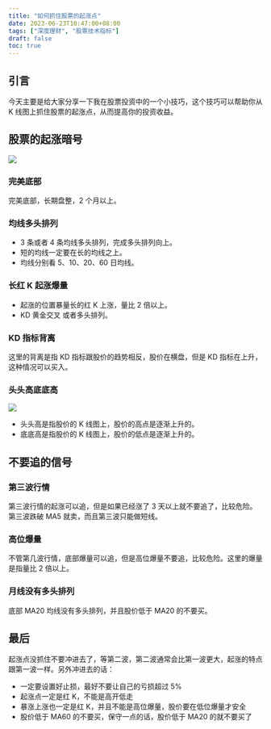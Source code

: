 ```yaml
---
title: "如何抓住股票的起涨点"
date: 2023-06-23T10:47:00+08:00
tags: ["深度理财", "股票技术指标"]
draft: false
toc: true
---
```


## 引言

今天主要是给大家分享一下我在股票投资中的一个小技巧，这个技巧可以帮助你从 K 线图上抓住股票的起涨点，从而提高你的投资收益。

## 股票的起涨暗号

![](https://img.forecho.com/K0iHYB.png)

### 完美底部

完美底部，长期盘整，2 个月以上。

### 均线多头排列

- 3 条或者 4 条均线多头排列，完成多头排列向上。
- 短的均线一定要在长的均线之上。
- 均线分别看 5、10、20、60 日均线。

<!--more-->

### 长红 K 起涨爆量

- 起涨的位置暴量长的红 K 上涨，量比 2 倍以上。
- KD 黄金交叉 或者多头排列。

### KD 指标背离

这里的背离是指 KD 指标跟股价的趋势相反，股价在横盘，但是 KD 指标在上升，这种情况可以买入。

### 头头高底底高

![](https://img.forecho.com/We0ka6.jpg)

- 头头高是指股价的 K 线图上，股价的高点是逐渐上升的。
- 底底高是指股价的 K 线图上，股价的低点是逐渐上升的。

## 不要追的信号

### 第三波行情

第三波行情的起涨可以追，但是如果已经涨了 3 天以上就不要追了，比较危险。第三波跌破 MA5 就卖，而且第三波只能做短线。

### 高位爆量

不管第几波行情，底部爆量可以追，但是高位爆量不要追，比较危险。这里的爆量是指量比 2 倍以上。

### 月线没有多头排列

底部 MA20 均线没有多头排列，并且股价低于 MA20 的不要买。


## 最后

起涨点没抓住不要冲进去了，等第二波，第二波通常会比第一波更大，起涨的特点跟第一波一样。另外冲进去的话：

- 一定要设置好止损，最好不要让自己的亏损超过 5%
- 起涨点一定是红 K，不能是高开低走
- 暴涨上涨也一定是红 K，并且不能是高位爆量，股价要在低位爆量才安全
- 股价低于 MA60 的不要买，保守一点的话，股价低于 MA20 的就不要买了